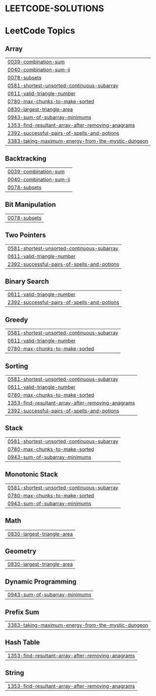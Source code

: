 # LEETCODE-SOLUTIONS
<!---LeetCode Topics Start-->
# LeetCode Topics
## Array
|  |
| ------- |
| [0039-combination-sum](https://github.com/stalin670/LEETCODE-SOLUTIONS/tree/master/0039-combination-sum) |
| [0040-combination-sum-ii](https://github.com/stalin670/LEETCODE-SOLUTIONS/tree/master/0040-combination-sum-ii) |
| [0078-subsets](https://github.com/stalin670/LEETCODE-SOLUTIONS/tree/master/0078-subsets) |
| [0581-shortest-unsorted-continuous-subarray](https://github.com/stalin670/LEETCODE-SOLUTIONS/tree/master/0581-shortest-unsorted-continuous-subarray) |
| [0611-valid-triangle-number](https://github.com/stalin670/LEETCODE-SOLUTIONS/tree/master/0611-valid-triangle-number) |
| [0780-max-chunks-to-make-sorted](https://github.com/stalin670/LEETCODE-SOLUTIONS/tree/master/0780-max-chunks-to-make-sorted) |
| [0830-largest-triangle-area](https://github.com/stalin670/LEETCODE-SOLUTIONS/tree/master/0830-largest-triangle-area) |
| [0943-sum-of-subarray-minimums](https://github.com/stalin670/LEETCODE-SOLUTIONS/tree/master/0943-sum-of-subarray-minimums) |
| [1353-find-resultant-array-after-removing-anagrams](https://github.com/stalin670/LEETCODE-SOLUTIONS/tree/master/1353-find-resultant-array-after-removing-anagrams) |
| [2392-successful-pairs-of-spells-and-potions](https://github.com/stalin670/LEETCODE-SOLUTIONS/tree/master/2392-successful-pairs-of-spells-and-potions) |
| [3383-taking-maximum-energy-from-the-mystic-dungeon](https://github.com/stalin670/LEETCODE-SOLUTIONS/tree/master/3383-taking-maximum-energy-from-the-mystic-dungeon) |
## Backtracking
|  |
| ------- |
| [0039-combination-sum](https://github.com/stalin670/LEETCODE-SOLUTIONS/tree/master/0039-combination-sum) |
| [0040-combination-sum-ii](https://github.com/stalin670/LEETCODE-SOLUTIONS/tree/master/0040-combination-sum-ii) |
| [0078-subsets](https://github.com/stalin670/LEETCODE-SOLUTIONS/tree/master/0078-subsets) |
## Bit Manipulation
|  |
| ------- |
| [0078-subsets](https://github.com/stalin670/LEETCODE-SOLUTIONS/tree/master/0078-subsets) |
## Two Pointers
|  |
| ------- |
| [0581-shortest-unsorted-continuous-subarray](https://github.com/stalin670/LEETCODE-SOLUTIONS/tree/master/0581-shortest-unsorted-continuous-subarray) |
| [0611-valid-triangle-number](https://github.com/stalin670/LEETCODE-SOLUTIONS/tree/master/0611-valid-triangle-number) |
| [2392-successful-pairs-of-spells-and-potions](https://github.com/stalin670/LEETCODE-SOLUTIONS/tree/master/2392-successful-pairs-of-spells-and-potions) |
## Binary Search
|  |
| ------- |
| [0611-valid-triangle-number](https://github.com/stalin670/LEETCODE-SOLUTIONS/tree/master/0611-valid-triangle-number) |
| [2392-successful-pairs-of-spells-and-potions](https://github.com/stalin670/LEETCODE-SOLUTIONS/tree/master/2392-successful-pairs-of-spells-and-potions) |
## Greedy
|  |
| ------- |
| [0581-shortest-unsorted-continuous-subarray](https://github.com/stalin670/LEETCODE-SOLUTIONS/tree/master/0581-shortest-unsorted-continuous-subarray) |
| [0611-valid-triangle-number](https://github.com/stalin670/LEETCODE-SOLUTIONS/tree/master/0611-valid-triangle-number) |
| [0780-max-chunks-to-make-sorted](https://github.com/stalin670/LEETCODE-SOLUTIONS/tree/master/0780-max-chunks-to-make-sorted) |
## Sorting
|  |
| ------- |
| [0581-shortest-unsorted-continuous-subarray](https://github.com/stalin670/LEETCODE-SOLUTIONS/tree/master/0581-shortest-unsorted-continuous-subarray) |
| [0611-valid-triangle-number](https://github.com/stalin670/LEETCODE-SOLUTIONS/tree/master/0611-valid-triangle-number) |
| [0780-max-chunks-to-make-sorted](https://github.com/stalin670/LEETCODE-SOLUTIONS/tree/master/0780-max-chunks-to-make-sorted) |
| [1353-find-resultant-array-after-removing-anagrams](https://github.com/stalin670/LEETCODE-SOLUTIONS/tree/master/1353-find-resultant-array-after-removing-anagrams) |
| [2392-successful-pairs-of-spells-and-potions](https://github.com/stalin670/LEETCODE-SOLUTIONS/tree/master/2392-successful-pairs-of-spells-and-potions) |
## Stack
|  |
| ------- |
| [0581-shortest-unsorted-continuous-subarray](https://github.com/stalin670/LEETCODE-SOLUTIONS/tree/master/0581-shortest-unsorted-continuous-subarray) |
| [0780-max-chunks-to-make-sorted](https://github.com/stalin670/LEETCODE-SOLUTIONS/tree/master/0780-max-chunks-to-make-sorted) |
| [0943-sum-of-subarray-minimums](https://github.com/stalin670/LEETCODE-SOLUTIONS/tree/master/0943-sum-of-subarray-minimums) |
## Monotonic Stack
|  |
| ------- |
| [0581-shortest-unsorted-continuous-subarray](https://github.com/stalin670/LEETCODE-SOLUTIONS/tree/master/0581-shortest-unsorted-continuous-subarray) |
| [0780-max-chunks-to-make-sorted](https://github.com/stalin670/LEETCODE-SOLUTIONS/tree/master/0780-max-chunks-to-make-sorted) |
| [0943-sum-of-subarray-minimums](https://github.com/stalin670/LEETCODE-SOLUTIONS/tree/master/0943-sum-of-subarray-minimums) |
## Math
|  |
| ------- |
| [0830-largest-triangle-area](https://github.com/stalin670/LEETCODE-SOLUTIONS/tree/master/0830-largest-triangle-area) |
## Geometry
|  |
| ------- |
| [0830-largest-triangle-area](https://github.com/stalin670/LEETCODE-SOLUTIONS/tree/master/0830-largest-triangle-area) |
## Dynamic Programming
|  |
| ------- |
| [0943-sum-of-subarray-minimums](https://github.com/stalin670/LEETCODE-SOLUTIONS/tree/master/0943-sum-of-subarray-minimums) |
## Prefix Sum
|  |
| ------- |
| [3383-taking-maximum-energy-from-the-mystic-dungeon](https://github.com/stalin670/LEETCODE-SOLUTIONS/tree/master/3383-taking-maximum-energy-from-the-mystic-dungeon) |
## Hash Table
|  |
| ------- |
| [1353-find-resultant-array-after-removing-anagrams](https://github.com/stalin670/LEETCODE-SOLUTIONS/tree/master/1353-find-resultant-array-after-removing-anagrams) |
## String
|  |
| ------- |
| [1353-find-resultant-array-after-removing-anagrams](https://github.com/stalin670/LEETCODE-SOLUTIONS/tree/master/1353-find-resultant-array-after-removing-anagrams) |
<!---LeetCode Topics End-->
